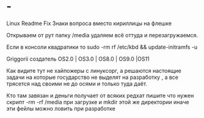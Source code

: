 # -
Linux Readme Fix
Знаки вопроса вместо кириллицы на флешке

Открываем от рут папку /media удаляем всё оттуда и перезагружаемся.

Если в консоли квадратики то sudo -rm rf /etc/kbd && update-initramfs -u


Griggorii создатель OS2.0 | OS3.0 | OS8.0 | OS9.0 |OS11 

Как видите тут не хайпожеры с линуксорг, а решаются настоящие задачи на которые государство не выделят на разработку , а 
все трясется над своими не до осями и только туда даёт.

Кто там завязан и деньги получает от всяких редхат пишите что нужен скрипт -rm -rf /media при загрузке и mkdir этой же директории 
иначе эти фейлы можно ловить при разработке
